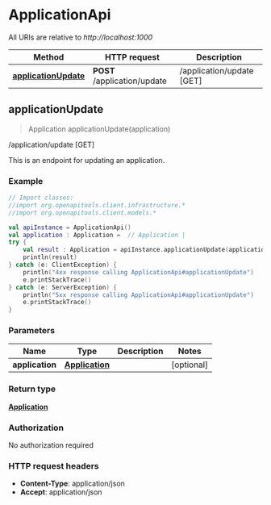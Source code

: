 # ApplicationApi

All URIs are relative to *http://localhost:1000*

Method | HTTP request | Description
------------- | ------------- | -------------
[**applicationUpdate**](ApplicationApi#applicationUpdate) | **POST** /application/update | /application/update [GET]


<a id="applicationUpdate"></a>
## **applicationUpdate**
> Application applicationUpdate(application)

/application/update [GET]

This is an endpoint for updating an application.

### Example
```kotlin
// Import classes:
//import org.openapitools.client.infrastructure.*
//import org.openapitools.client.models.*

val apiInstance = ApplicationApi()
val application : Application =  // Application | 
try {
    val result : Application = apiInstance.applicationUpdate(application)
    println(result)
} catch (e: ClientException) {
    println("4xx response calling ApplicationApi#applicationUpdate")
    e.printStackTrace()
} catch (e: ServerException) {
    println("5xx response calling ApplicationApi#applicationUpdate")
    e.printStackTrace()
}
```

### Parameters

Name | Type | Description  | Notes
------------- | ------------- | ------------- | -------------
 **application** | [**Application**](Application)|  | [optional]

### Return type

[**Application**](Application)

### Authorization

No authorization required

### HTTP request headers

 - **Content-Type**: application/json
 - **Accept**: application/json

